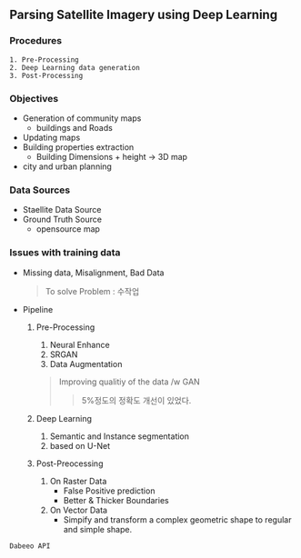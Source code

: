 ## Parsing Satellite Imagery using Deep Learning

### Procedures
    1. Pre-Processing
    2. Deep Learning data generation
    3. Post-Processing


### Objectives
* Generation of community maps
    * buildings and Roads
* Updating maps
* Building properties extraction
    * Building Dimensions + height -> 3D map
* city and urban planning

### Data Sources
* Staellite Data Source
* Ground Truth Source
    * opensource map

### Issues with training data
* Missing data, Misalignment, Bad Data
    > To solve Problem : 수작업

* Pipeline
    1. Pre-Processing
        1. Neural Enhance
        2. SRGAN
        3. Data Augmentation
        > Improving qualitiy of the data /w GAN
        >> 5%정도의 정확도 개선이 있었다.

    2. Deep Learning
        1. Semantic and Instance segmentation
        2. based on U-Net
    3. Post-Preocessing
        1. On Raster Data
            * False Positive prediction
            * Better & Thicker Boundaries
        2. On Vector Data
            * Simpify and transform a complex geometric shape to regular and simple shape.

`Dabeeo API`
